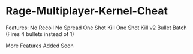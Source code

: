# Rage-Multiplayer-Kernel-Cheat

Features:
No Recoil
No Spread
One Shot Kill
One Shot Kill v2
Bullet Batch (Fires 4 bullets instead of 1)


More Features Added Soon
